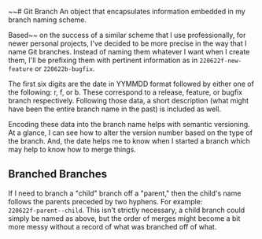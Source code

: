 ~~# Git Branch
An object that encapsulates information embedded in my branch naming scheme.

Based~~ on the success of a similar scheme that I use professionally, for newer 
personal projects, I've decided to be more precise in the way that I name Git
branches.  Instead of naming them whatever I want when I create them, I'll be
prefixing them with pertinent information as in `220622f-new-feature` or
`220622b-bugfix`.    

The first six digits are the date in YYMMDD format followed by either one of
the following:  r, f, or b.  These correspond to a release, feature, or bugfix
branch respectively.  Following those data, a short description (what might 
have been the entire branch name in the past) is included as well.  

Encoding these data into the branch name helps with semantic versioning.  At a 
glance, I can see how to alter the version number based on the type of the 
branch.  And, the date helps me to know when I started a branch which may help
to know how to merge things.

## Branched Branches

If I need to branch a "child" branch off a "parent," then the child's name
follows the parents preceded by two hyphens.  For example:  
`220622f-parent--child`.  This isn't strictly necessary, a child branch could
simply be named as above, but the order of merges might become a bit more 
messy without a record of what was branched off of what.  
